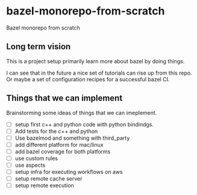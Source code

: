 # bazel-monorepo-from-scratch
Bazel monorepo from scratch

## Long term vision

This is a project setup primarily learn more about bazel by doing things.  

I can see that in the future a nice set of tutorials can rise up from this repo. Or maybe a set of configuration recipes for a successful bazel CI.

## Things that we can implement
Brainstorming some ideas of things that we can imeplement.
- [ ] setup first c++ and python code with python bindindgs.
- [ ] Add tests for the c++ and python
- [ ] Use bazelmod and something with third_party
- [ ] add different platform for mac/linux 
- [ ] add bazel coverage for both platforms
- [ ] use custom rules
- [ ] use aspects
- [ ] setup infra for executing workflows on aws
- [ ] setup remote cache server
- [ ] setup remote execution 
